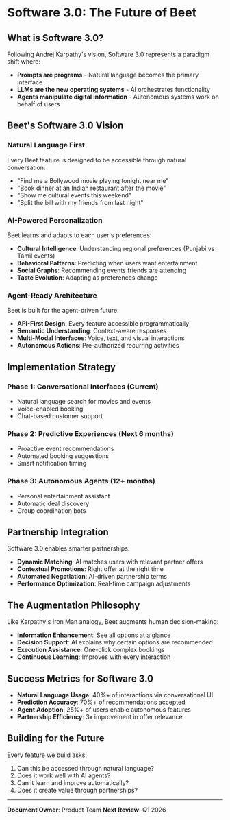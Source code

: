 # Software 3.0: The Future of Beet

## What is Software 3.0?

Following Andrej Karpathy's vision, Software 3.0 represents a paradigm shift where:
- **Prompts are programs** - Natural language becomes the primary interface
- **LLMs are the new operating systems** - AI orchestrates functionality
- **Agents manipulate digital information** - Autonomous systems work on behalf of users

## Beet's Software 3.0 Vision

### Natural Language First

Every Beet feature is designed to be accessible through natural conversation:
- "Find me a Bollywood movie playing tonight near me"
- "Book dinner at an Indian restaurant after the movie"
- "Show me cultural events this weekend"
- "Split the bill with my friends from last night"

### AI-Powered Personalization

Beet learns and adapts to each user's preferences:
- **Cultural Intelligence**: Understanding regional preferences (Punjabi vs Tamil events)
- **Behavioral Patterns**: Predicting when users want entertainment
- **Social Graphs**: Recommending events friends are attending
- **Taste Evolution**: Adapting as preferences change

### Agent-Ready Architecture

Beet is built for the agent-driven future:
- **API-First Design**: Every feature accessible programmatically
- **Semantic Understanding**: Context-aware responses
- **Multi-Modal Interfaces**: Voice, text, and visual interactions
- **Autonomous Actions**: Pre-authorized recurring activities

## Implementation Strategy

### Phase 1: Conversational Interfaces (Current)
- Natural language search for movies and events
- Voice-enabled booking
- Chat-based customer support

### Phase 2: Predictive Experiences (Next 6 months)
- Proactive event recommendations
- Automated booking suggestions
- Smart notification timing

### Phase 3: Autonomous Agents (12+ months)
- Personal entertainment assistant
- Automatic deal discovery
- Group coordination bots

## Partnership Integration

Software 3.0 enables smarter partnerships:
- **Dynamic Matching**: AI matches users with relevant partner offers
- **Contextual Promotions**: Right offer at the right time
- **Automated Negotiation**: AI-driven partnership terms
- **Performance Optimization**: Real-time campaign adjustments

## The Augmentation Philosophy

Like Karpathy's Iron Man analogy, Beet augments human decision-making:
- **Information Enhancement**: See all options at a glance
- **Decision Support**: AI explains why certain options are recommended
- **Execution Assistance**: One-click complex bookings
- **Continuous Learning**: Improves with every interaction

## Success Metrics for Software 3.0

- **Natural Language Usage**: 40%+ of interactions via conversational UI
- **Prediction Accuracy**: 70%+ of recommendations accepted
- **Agent Adoption**: 25%+ of users enable autonomous features
- **Partnership Efficiency**: 3x improvement in offer relevance

## Building for the Future

Every feature we build asks:
1. Can this be accessed through natural language?
2. Does it work well with AI agents?
3. Can it learn and improve automatically?
4. Does it create value through partnerships?

---

**Document Owner**: Product Team
**Next Review**: Q1 2026
